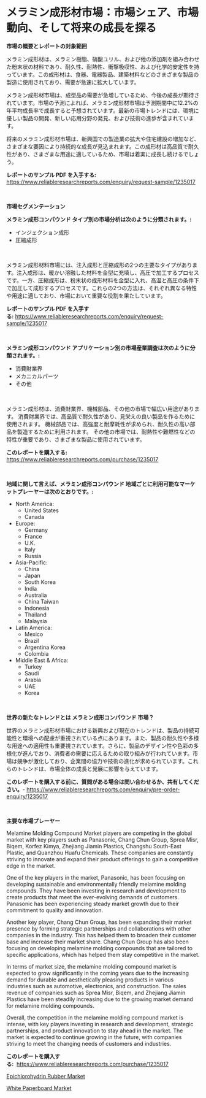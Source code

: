 <p><h1>メラミン成形材市場：市場シェア、市場動向、そして将来の成長を探る</h1></p><p><strong>市場の概要とレポートの対象範囲</strong></p>
<p><p>メラミン成形材は、メラミン樹脂、硝酸ユリル、および他の添加剤を組み合わせた粉末状の材料であり、耐久性、耐熱性、衝撃吸収性、および化学的安定性を持っています。この成形材は、食器、電器製品、建築材料などのさまざまな製品の製造に使用されており、需要が急速に拡大しています。</p><p>メラミン成形材市場は、成型品の需要が急増しているため、今後の成長が期待されています。市場の予測によれば、メラミン成形材市場は予測期間中に12.2%の年平均成長率で成長すると予想されています。最新の市場トレンドには、環境に優しい製品の開発、新しい応用分野の発見、および技術の進歩が含まれています。</p><p>将来のメラミン成形材市場は、新興国での製造業の拡大や住宅建設の増加など、さまざまな要因により持続的な成長が見込まれます。この成形材は高品質で耐久性があり、さまざまな用途に適しているため、市場は着実に成長し続けるでしょう。</p></p>
<p><strong>レポートのサンプル PDF を入手する:</strong> <a href="https://www.reliableresearchreports.com/enquiry/request-sample/1235017">https://www.reliableresearchreports.com/enquiry/request-sample/1235017</a></p>
<p>&nbsp;</p>
<p><strong>市場セグメンテーション</strong></p>
<p><strong>メラミン成形コンパウンド タイプ別の市場分析は次のように分類されます。:</strong></p>
<p><ul><li>インジェクション成形</li><li>圧縮成形</li></ul></p>
<p>&nbsp;</p>
<p><p>メラミン成形材料市場には、注入成形と圧縮成形の2つの主要なタイプがあります。注入成形は、暖かい溶融した材料を金型に充填し、高圧で加工するプロセスです。一方、圧縮成形は、粉末状の成形材料を金型に入れ、高温と高圧の条件下で加圧して成形するプロセスです。これらの2つの方法は、それぞれ異なる特性や用途に適しており、市場において重要な役割を果たしています。</p></p>
<p><strong>レポートのサンプル PDF を入手する:</strong>&nbsp;<a href="https://www.reliableresearchreports.com/enquiry/request-sample/1235017">https://www.reliableresearchreports.com/enquiry/request-sample/1235017</a></p>
<p>&nbsp;</p>
<p><strong> メラミン成形コンパウンド アプリケーション別の市場産業調査は次のように分類されます。:</strong></p>
<p><ul><li>消費財業界</li><li>メカニカルパーツ</li><li>その他</li></ul></p>
<p>&nbsp;</p>
<p><p>メラミン成形材は、消費財業界、機械部品、その他の市場で幅広い用途があります。 消費財業界では、高品質で耐久性があり、見栄えの良い製品を作るために使用されます。 機械部品では、高強度と耐摩耗性が求められ、耐久性の高い部品を製造するために利用されます。 その他の市場では、耐熱性や難燃性などの特性が重要であり、さまざまな製品に使用されています。</p></p>
<p><strong>このレポートを購入する:</strong>&nbsp; <a href="https://www.reliableresearchreports.com/purchase/1235017">https://www.reliableresearchreports.com/purchase/1235017</a></p>
<p>&nbsp;</p>
<p><strong>地域に関して言えば、メラミン成形コンパウンド 地域ごとに利用可能なマーケットプレーヤーは次のとおりです。:</strong></p>
<p><ul>
    <li>
        North America:
        <ul>
            <li>United States</li>
            <li>Canada</li>
        </ul>
    </li>
    <li>
        Europe:
        <ul>
            <li>Germany</li>
            <li>France</li>
            <li>U.K.</li>
            <li>Italy</li>
            <li>Russia</li>
        </ul>
    </li>
    <li>
        Asia-Pacific:
        <ul>
            <li>China</li>
            <li>Japan</li>
            <li>South Korea</li>
            <li>India</li>
            <li>Australia</li>
            <li>China Taiwan</li>
            <li>Indonesia</li>
            <li>Thailand</li>
            <li>Malaysia</li>
        </ul>
    </li>
    <li>
        Latin America:
        <ul>
            <li>Mexico</li>
            <li>Brazil</li>
            <li>Argentina Korea</li>
            <li>Colombia</li>
        </ul>
    </li>
    <li>
        Middle East & Africa:
        <ul>
            <li>Turkey</li>
            <li>Saudi</li>
            <li>Arabia</li>
            <li>UAE</li>
            <li>Korea</li>
        </ul>
    </li>
    </ul></p>
<p>&nbsp;</p>
<p><strong>世界の新たなトレンドとは メラミン成形コンパウンド 市場？</strong></p>
<p><p>世界のメラミン成形材市場における新興および現在のトレンドは、製品の持続可能性と環境への配慮が重視されている点にあります。また、製品の耐久性や多様な用途への適用性も重要視されています。さらに、製品のデザイン性や色彩の多様化が進んでおり、消費者の需要に応えるための取り組みが行われています。市場は競争が激化しており、企業間の協力や技術の進化が求められています。これらのトレンドは、市場全体の成長と発展に影響を与えています。</p></p>
<p><strong>このレポートを購入する前に、質問がある場合は問い合わせるか、共有してください。</strong>- <a href="https://www.reliableresearchreports.com/enquiry/pre-order-enquiry/1235017">https://www.reliableresearchreports.com/enquiry/pre-order-enquiry/1235017</a></p>
<p>&nbsp;</p>
<p><strong>主要な市場プレーヤー</strong></p>
<p><p>Melamine Molding Compound Market players are competing in the global market with key players such as Panasonic, Chang Chun Group, Sprea Misr, Biqem, Korfez Kimya, Zhejiang Jiamin Plastics, Changshu South-East Plastic, and Quanzhou Huafu Chemicals. These companies are constantly striving to innovate and expand their product offerings to gain a competitive edge in the market.</p><p>One of the key players in the market, Panasonic, has been focusing on developing sustainable and environmentally friendly melamine molding compounds. They have been investing in research and development to create products that meet the ever-evolving demands of customers. Panasonic has been experiencing steady market growth due to their commitment to quality and innovation.</p><p>Another key player, Chang Chun Group, has been expanding their market presence by forming strategic partnerships and collaborations with other companies in the industry. This has helped them to broaden their customer base and increase their market share. Chang Chun Group has also been focusing on developing melamine molding compounds that are tailored to specific applications, which has helped them stay competitive in the market.</p><p>In terms of market size, the melamine molding compound market is expected to grow significantly in the coming years due to the increasing demand for durable and aesthetically pleasing products in various industries such as automotive, electronics, and construction. The sales revenue of companies such as Sprea Misr, Biqem, and Zhejiang Jiamin Plastics have been steadily increasing due to the growing market demand for melamine molding compounds.</p><p>Overall, the competition in the melamine molding compound market is intense, with key players investing in research and development, strategic partnerships, and product innovation to stay ahead in the market. The market is expected to continue growing in the future, with companies striving to meet the changing needs of customers and industries.</p></p>
<p><strong>このレポートを購入する:</strong>&nbsp;&nbsp;<a href="https://www.reliableresearchreports.com/purchase/1235017">https://www.reliableresearchreports.com/purchase/1235017</a></p>
<p><p><a href="https://nifty-kite-d51.notion.site/Epichlorohydrin-Rubber-Market-Challenges-Opportunities-and-Growth-Drivers-and-Major-Market-Player-9cb09462c7cc4a6aa7751de69e4c7760">Epichlorohydrin Rubber Market</a></p><p><a href="https://five-trouble-98a.notion.site/White-Paperboard-Market-Size-Share-Trends-Analysis-Report-By-Material-By-Type-By-End-user-By-R-960d3f393fd54fc39ab0773326645fd6">White Paperboard Market</a></p></p>